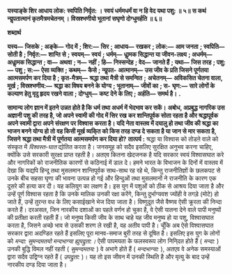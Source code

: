 **यस्याङ्के शिर आधाय लोक: स्वपिति निर्वृत: ।** **स्वयं धर्ममधर्मं वा न हि वेद यथा पशु: ॥ ५॥** **स कथं न्यॢपतात्मानं कृतमैत्रमचेतनम् ।** **विस्रश्भणीयो भूतानां सघृणो दोग्धुमर्हति ॥ ६॥** 

**शब्दार्थ** 

**यस्य—** **जिसके** **; अङ्के—** **गोद में** **; शिर:—** **सिर** **; आधाय—** **रखकर** **; लोक:—** **आम जनता** **; स्वपिति—** **सोती है** **; निर्वृत:—** **शान्ति से** **; स्वयम्—** **स्वयं** **; धर्मम्—** **धाॢमक सिद्धान्त या जीवन-लक्ष्य** **; अधर्मम्—** **अधाॢमक सिद्धान्त** **; वा—** **अथवा** **; न—** **नहीं** **; हि—** **निस्सन्देह** **; वेद—** **जानते हैं** **; यथा—** **जिस तरह** **; पशु:—** **पशु** **; स:—** **ऐसा व्यक्ति** **; कथम्—** **कैसे** **; न्यॢपत-** **आत्मानम्—** **उस जीव के प्रति जिसने पूर्णतया आत्मसमर्पण कर दिया है** **; कृत-मैत्रम्—** **श्रद्धा तथा मैत्री से समन्वित** **;** **अचेतनम्—** **अविकसित चेतना वाला, मूर्ख** **; विस्रश्भणीय:—** **श्रद्धा का विषय बनने के योग्य** **; भूतानाम्—** **जीवों का** **; स-** **घृण:—** **सारे लोगों के कल्याण हेतु मृदु हृदय रखने वाला** **; दोग्धुम्—** **कष्ट देने के लिए** **; अर्हति—** **समर्थ है।** **.** 

**सामान्य लोग ज्ञान में इतने उन्नत होते है कि धर्म तथा अधर्म में भेदभाव कर सकें।** **अबोध, अप्रबुद्ध नागरिक उस अज्ञानी पशु की तरह है, जो अपने स्वामी की गोद में सिर रख** **कर शान्तिपूर्वक सोता रहता है और श्रद्धापूर्वक अपने स्वामी द्वारा अपने संरक्षण पर विश्वास** **करता है। यदि नेता वास्तव में दयालु हो तथा जीव की श्रद्धा का भाजन बनने योग्य हो तो** **वह किसी मूर्ख व्यकि्त को किस तरह दण्ड दे सकता है या जान से मार सकता है, जिसने** **श्रद्धा तथा मैत्री में पूर्णतया आत्मसमर्पण कर दिया हो?** **तात्पर्य :** श्रद्धा या विश्वास को तोडऩे वाले को संस्कृत में *विश्वस्त-घात* द्योतित करता है। जनसमूह को सदैव इसलिए सुरक्षित अनुभव करना चाहिए, क्योंकि उसे सरकारी सुरक्षा प्राप्त रहती है। अतएव कितना खेदजनक है यदि सरकार स्वयं विश्वासघात करे और नागरिकों को राजनीतिक कारणों से कठिनाई में डाल दे। हमने भारत के विभाजन के दिनों में वास्तव में देखा कि यद्यपि हिन्दू तथा मुसलमान शान्तिपूर्वक साथ-साथ रह रहे थे, किन्तु राजनीतिज्ञों के छलकपट से उनके बीच सहसा घृणा की भावना उत्पन्न हो गई और हिन्दुओं तथा मुसलमानों ने राजनीति के कारण एक दूसरे की हत्या कर दी। यह कलियुग का लक्षण है। इस युग में पशुओं को ठीक से आश्रय दिया जाता है और उन्हें पूर्ण विश्वास रहता है कि उनके मालिक उनकी रक्षा करेंगे, किन्तु दुर्भाग्यवश ज्योंही वे तगड़े (मोटे) हो जाते हैं, उन्हें तुरन्त वध के लिए कसाईखाने भेज दिया जाता है। विष्णुदूत जैसे वैष्णव ऐसी क्रूरता की निन्दा करते हैं। दरअसल, जिन नारकीय दशाओं का पहले वर्णन हो चुका है, वे ऐसी यातना देने वाले पापी मनुष्यों की प्रतीक्षा करती रहती हैं। जो मनुष्य किसी जीव के साथ चाहे यह जीव मनुष्य हो या पशु, विश्वासघात करता है, जिसने अच्छे भाव से उसकी शरण ले रखी है, वह अतीव पापी है। चूँकि अब ऐसे विश्वासघात सरकार द्वारा अदण्डित रहते हैं इसलिए पूरा मानव-समाज बुरी तरह से दूषित है। इसलिए इस युग के लोगों को *मन्दा: सुमन्दमतयो मन्दभाग्या ह्युपद्रुता:।* ऐसी पापमयता के फलस्वरूप लोग निनि्दत होते हैं ( *मन्दा:* ) उनकी बुद्धि विमल नहीं रहती ( *सुमन्दमतय:* ) वे अभागे होते हैं ( *मन्दभाग्या:* ), अतएव वे अनेक समस्याओं द्वारा सदैव उद्विग्न रहते हैं ( *उपद्रुता:* )। यह तो इस जीवन में उनकी स्थिति है और मृत्यु के बाद उन्हें नारकीय दण्ड दिया जाता है।  